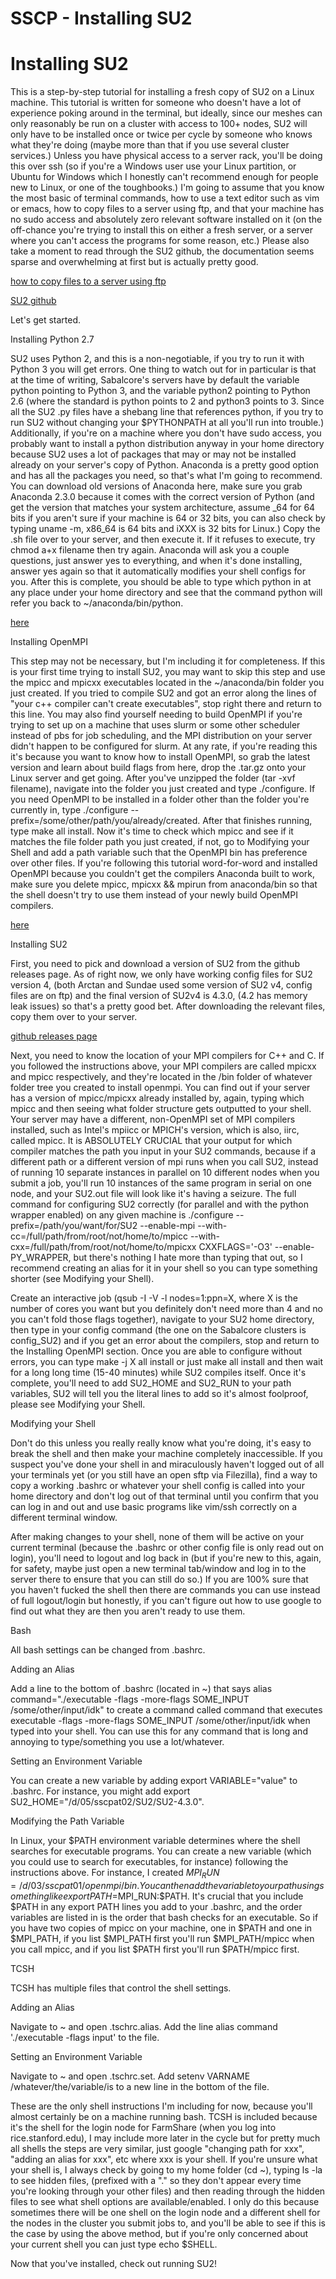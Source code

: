 # SSCP - Installing SU2

# Installing SU2

This is a step-by-step tutorial for installing a fresh copy of SU2 on a Linux machine. This tutorial is written for someone who doesn't have a lot of experience poking around in the terminal, but ideally, since our meshes can only reasonably be run on a cluster with access to 100+ nodes, SU2 will only have to be installed once or twice per cycle by someone who knows what they're doing (maybe more than that if you use several cluster services.) Unless you have physical access to a server rack, you'll be doing this over ssh (so if you're a Windows user use your Linux partition, or Ubuntu for Windows which I honestly can't recommend enough for people new to Linux, or one of the toughbooks.) I'm going to assume that you know the most basic of terminal commands, how to use a text editor such as vim or emacs, how to copy files to a server using ftp, and that your machine has no sudo access and absolutely zero relevant software installed on it (on the off-chance you're trying to install this on either a fresh server, or a server where you can't access the programs for some reason, etc.) Please also take a moment to read through the SU2 github, the documentation seems sparse and overwhelming at first but is actually pretty good.

[ how to copy files to a server using ftp](/home/new-member-orientation/sftp-access)

[ SU2 github](https://github.com/su2code/SU2)

Let's get started.

Installing Python 2.7

SU2 uses Python 2, and this is a non-negotiable, if you try to run it with Python 3 you will get errors. One thing to watch out for in particular is that at the time of writing, Sabalcore's servers have by default the variable python pointing to Python 3, and the variable python2 pointing to Python 2.6 (where the standard is python points to 2 and python3 points to 3. Since all the SU2 .py files have a shebang line that references python, if you try to run SU2 without changing your $PYTHONPATH at all you'll run into trouble.) Additionally, if you're on a machine where you don't have sudo access, you probably want to install a python distribution anyway in your home directory because SU2 uses a lot of packages that may or may not be installed already on your server's copy of Python. Anaconda is a pretty good option and has all the packages you need, so that's what I'm going to recommend. You can download old versions of Anaconda here, make sure you grab Anaconda 2.3.0 because it comes with the correct version of Python (and get the version that matches your system architecture, assume _64 for 64 bits if you aren't sure if your machine is 64 or 32 bits, you can also check by typing uname -m, x86_64 is 64 bits and iXXX is 32 bits for Linux.) Copy the .sh file over to your server, and then execute it. If it refuses to execute, try chmod a+x filename then try again. Anaconda will ask you a couple questions, just answer yes to everything, and when it's done installing, answer yes again so that it automatically modifies your shell configs for you. After this is complete, you should be able to type which python in at any place under your home directory and see that the command python will refer you back to ~/anaconda/bin/python.

[ here](https://repo.continuum.io/archive/)

Installing OpenMPI

This step may not be necessary, but I'm including it for completeness. If this is your first time trying to install SU2, you may want to skip this step and use the mpicc and mpicxx executables located in the ~/anaconda/bin folder you just created. If you tried to compile SU2 and got an error along the lines of "your c++ compiler can't create executables", stop right there and return to this line. You may also find yourself needing to build OpenMPI if you're trying to set up on a machine that uses slurm or some other scheduler instead of pbs for job scheduling, and the MPI distribution on your server didn't happen to be configured for slurm. At any rate, if you're reading this it's because you want to know how to install OpenMPI, so grab the latest version and learn about build flags from here, drop the .tar.gz onto your Linux server and get going. After you've unzipped the folder (tar -xvf filename), navigate into the folder you just created and type ./configure. If you need OpenMPI to be installed in a folder other than the folder you're currently in, type ./configure --prefix=/some/other/path/you/already/created. After that finishes running, type make all install. Now it's time to check which mpicc and see if it matches the file folder path you just created, if not, go to Modifying your Shell and add a path variable such that the OpenMPI bin has preference over other files. If you're following this tutorial word-for-word and installed OpenMPI because you couldn't get the compilers Anaconda built to work, make sure you delete mpicc, mpicxx && mpirun from anaconda/bin so that the shell doesn't try to use them instead of your newly build OpenMPI compilers.

[ here](https://www.open-mpi.org/software/ompi/v3.1/)

Installing SU2

First, you need to pick and download a version of SU2 from the github releases page. As of right now, we only have working config files for SU2 version 4, (both Arctan and Sundae used some version of SU2 v4, config files are on ftp) and the final version of SU2v4 is 4.3.0, (4.2 has memory leak issues) so that's a pretty good bet. After downloading the relevant files, copy them over to your server.

[ github releases page](https://github.com/su2code/SU2/releases)

Next, you need to know the location of your MPI compilers for C++ and C. If you followed the instructions above, your MPI compilers are called mpicxx and mpicc respectively, and they're located in the /bin folder of whatever folder tree you created to install openmpi. You can find out if your server has a version of mpicc/mpicxx already installed by, again, typing which mpicc and then seeing what folder structure gets outputted to your shell. Your server may have a different, non-OpenMPI set of MPI compilers installed, such as Intel's mpiicc or MPICH's version, which is also, iirc, called mpicc. It is ABSOLUTELY CRUCIAL that your output for which compiler matches the path you input in your SU2 commands, because if a different path or a different version of mpi runs when you call SU2, instead of running 10 separate instances in parallel on 10 different nodes when you submit a job, you'll run 10 instances of the same program in serial on one node, and your SU2.out file will look like it's having a seizure. The full command for configuring SU2 correctly (for parallel and with the python wrapper enabled) on any given machine is ./configure --prefix=/path/you/want/for/SU2 --enable-mpi --with-cc=/full/path/from/root/not/home/to/mpicc --with-cxx=/full/path/from/root/not/home/to/mpicxx CXXFLAGS='-O3' --enable-PY_WRAPPER, but there's nothing I hate more than typing that out, so I recommend creating an alias for it in your shell so you can type something shorter (see Modifying your Shell).

Create an interactive job (qsub -I -V -l nodes=1:ppn=X, where X is the number of cores you want but you definitely don't need more than 4 and no you can't fold those flags together), navigate to your SU2 home directory, then type in your config command (the one on the Sabalcore clusters is config_SU2) and if you get an error about the compilers, stop and return to the Installing OpenMPI section. Once you are able to configure without errors, you can type make -j X all install or just make all install and then wait for a long long time (15-40 minutes) while SU2 compiles itself. Once it's complete, you'll need to add SU2_HOME and SU2_RUN to your path variables, SU2 will tell you the literal lines to add so it's almost foolproof, please see Modifying your Shell.

Modifying your Shell

Don't do this unless you really really know what you're doing, it's easy to break the shell and then make your machine completely inaccessible. If you suspect you've done your shell in and miraculously haven't logged out of all your terminals yet (or you still have an open sftp via Filezilla), find a way to copy a working .bashrc or whatever your shell config is called into your home directory and don't log out of that terminal until you confirm that you can log in and out and use basic programs like vim/ssh correctly on a different terminal window.

After making changes to your shell, none of them will be active on your current terminal (because the .bashrc or other config file is only read out on login), you'll need to logout and log back in (but if you're new to this, again, for safety, maybe just open a new terminal tab/window and log in to the server there to ensure that you can still do so.) If you are 100% sure that you haven't fucked the shell then there are commands you can use instead of full logout/login but honestly, if you can't figure out how to use google to find out what they are then you aren't ready to use them.

Bash

All bash settings can be changed from .bashrc.

Adding an Alias

Add a line to the bottom of .bashrc (located in ~) that says alias command="./executable -flags -more-flags SOME_INPUT /some/other/input/idk" to create a command called command that executes executable -flags -more-flags SOME_INPUT /some/other/input/idk when typed into your shell. You can use this for any command that is long and annoying to type/something you use a lot/whatever.

Setting an Environment Variable

You can create a new variable by adding export VARIABLE="value" to .bashrc. For instance, you might add export SU2_HOME="/d/05/sscpat02/SU2/SU2-4.3.0".

Modifying the Path Variable

In Linux, your $PATH environment variable determines where the shell searches for executable programs. You can create a new variable (which you could use to search for executables, for instance) following the instructions above. For instance, I created $MPI_RUN=/d/03/sscpat01/openmpi/bin. You can then add the variable to your path using something like export PATH=$MPI_RUN:$PATH. It's crucial that you include $PATH in any export PATH lines you add to your .bashrc, and the order variables are listed in is the order that bash checks for an executable. So if you have two copies of mpicc on your machine, one in $PATH and one in $MPI_PATH, if you list $MPI_PATH first you'll run $MPI_PATH/mpicc when you call mpicc, and if you list $PATH first you'll run $PATH/mpicc first.

TCSH

TCSH has multiple files that control the shell settings.

Adding an Alias

Navigate to ~ and open .tschrc.alias. Add the line alias command './executable -flags input' to the file.

Setting an Environment Variable

Navigate to ~ and open .tschrc.set. Add setenv VARNAME /whatever/the/variable/is to a new line in the bottom of the file.

These are the only shell instructions I'm including for now, because you'll almost certainly be on a machine running bash. TCSH is included because it's the shell for the login node for FarmShare (when you log into rice.stanford.edu), I may include more later in the cycle but for pretty much all shells the steps are very similar, just google "changing path for xxx", "adding an alias for xxx", etc where xxx is your shell. If you're unsure what your shell is, I always check by going to my home folder (cd ~), typing ls -la to see hidden files, (prefixed with a "." so they don't appear every time you're looking through your other files) and then reading through the hidden files to see what shell options are available/enabled. I only do this because sometimes there will be one shell on the login node and a different shell for the nodes in the cluster you submit jobs to, and you'll be able to see if this is the case by using the above method, but if you're only concerned about your current shell you can just type echo $SHELL.

Now that you've installed, check out running SU2!

